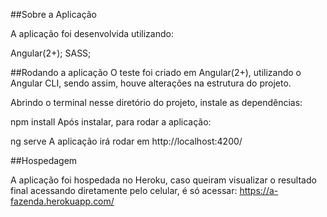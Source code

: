 ﻿##Sobre a Aplicação

A aplicação foi desenvolvida utilizando:

Angular(2+); SASS;

##Rodando a aplicação 
O teste foi criado em Angular(2+), utilizando o Angular CLI, sendo assim, houve alterações na estrutura do projeto.

Abrindo o terminal nesse diretório do projeto, instale as dependências:

npm install
Após instalar, para rodar a aplicação:

ng serve
A aplicação irá rodar em http://localhost:4200/

##Hospedagem

A aplicação foi hospedada no Heroku, caso queiram visualizar o resultado final acessando diretamente pelo celular, é só acessar: https://a-fazenda.herokuapp.com/